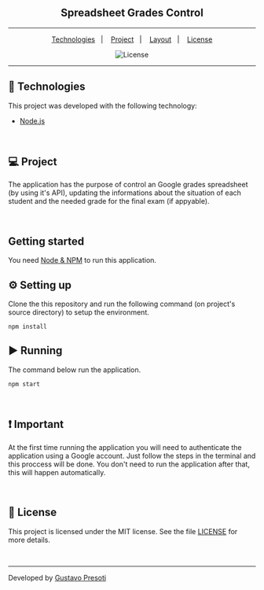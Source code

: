 ## <center>**Spreadsheet Grades Control**

---

<p align="center">
  <a href="#-technologies">Technologies</a>&nbsp;&nbsp;&nbsp;|&nbsp;&nbsp;&nbsp;
  <a href="#-project">Project</a>&nbsp;&nbsp;&nbsp;|&nbsp;&nbsp;&nbsp;
  <a href="#-layout">Layout</a>&nbsp;&nbsp;&nbsp;|&nbsp;&nbsp;&nbsp;
  <a href="#-license">License</a>
</p>

<p align="center">
  <img alt="License" src="https://img.shields.io/static/v1?label=license&message=MIT&color=15C3D6&labelColor=000000">
</p>

---

## 🔧 Technologies

This project was developed with the following technology:

- [Node.js](https://nodejs.org/)

<br />

## 💻 **Project**

The application has the purpose of control an Google grades spreadsheet (by using it's API), updating the informations about the situation of each student and the needed grade for the final exam (if appyable).

<br />

## **Getting started**

You need [Node & NPM](https://nodejs.org/en/) to run this application.

## ⚙ **Setting up**

Clone the this repository and run the following command (on project's source directory) to setup the environment.

```
npm install
```

## ▶️ **Running**

The command below run the application.

```
npm start
```

<br />

## ❗ **Important**

At the first time running the application you will need to authenticate the application using a Google account. Just follow the steps in the terminal and this proccess will be done. You don't need to run the application after that, this will happen automatically.

<br />

## 📝 License

This project is licensed under the MIT license. See the file [LICENSE](LICENSE.md) for more details.

<br />

---

Developed by [Gustavo Presoti](https://www.linkedin.com/in/gustavo-presoti-639089120/)
